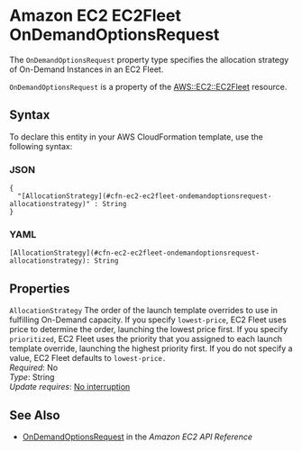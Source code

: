 # Amazon EC2 EC2Fleet OnDemandOptionsRequest<a name="aws-properties-ec2-ec2fleet-ondemandoptionsrequest"></a>

<a name="aws-properties-ec2-ec2fleet-ondemandoptionsrequest-description"></a>The `OnDemandOptionsRequest` property type specifies the allocation strategy of On\-Demand Instances in an EC2 Fleet\.

<a name="aws-properties-ec2-ec2fleet-ondemandoptionsrequest-inheritance"></a> `OnDemandOptionsRequest` is a property of the [AWS::EC2::EC2Fleet](aws-resource-ec2-ec2fleet.md) resource\.

## Syntax<a name="aws-properties-ec2-ec2fleet-ondemandoptionsrequest-syntax"></a>

To declare this entity in your AWS CloudFormation template, use the following syntax:

### JSON<a name="aws-properties-ec2-ec2fleet-ondemandoptionsrequest-syntax.json"></a>

```
{
  "[AllocationStrategy](#cfn-ec2-ec2fleet-ondemandoptionsrequest-allocationstrategy)" : String
}
```

### YAML<a name="aws-properties-ec2-ec2fleet-ondemandoptionsrequest-syntax.yaml"></a>

```
[AllocationStrategy](#cfn-ec2-ec2fleet-ondemandoptionsrequest-allocationstrategy): String
```

## Properties<a name="aws-properties-ec2-ec2fleet-ondemandoptionsrequest-properties"></a>

`AllocationStrategy`  <a name="cfn-ec2-ec2fleet-ondemandoptionsrequest-allocationstrategy"></a>
The order of the launch template overrides to use in fulfilling On\-Demand capacity\. If you specify `lowest-price`, EC2 Fleet uses price to determine the order, launching the lowest price first\. If you specify `prioritized`, EC2 Fleet uses the priority that you assigned to each launch template override, launching the highest priority first\. If you do not specify a value, EC2 Fleet defaults to `lowest-price.`  
 *Required*: No  
 *Type*: String  
 *Update requires*: [No interruption](using-cfn-updating-stacks-update-behaviors.md#update-no-interrupt) 

## See Also<a name="aws-properties-ec2-ec2fleet-ondemandoptionsrequest-seealso"></a>
+ [OnDemandOptionsRequest](https://docs.aws.amazon.com/AWSEC2/latest/APIReference/API_OnDemandOptionsRequest.html) in the *Amazon EC2 API Reference*